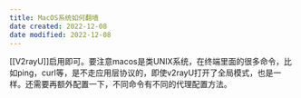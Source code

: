 ```yaml
---
title: MacOS系统如何翻墙
date created: 2022-12-08
date modified: 2022-12-08
---
```


[[V2rayU]]启用即可。要注意macos是类UNIX系统，在终端里面的很多命令，比如ping，curl等，是不走应用层协议的，即使v2rayU打开了全局模式，也是一样。还需要再额外配置一下，不同命令有不同的代理配置方法。
